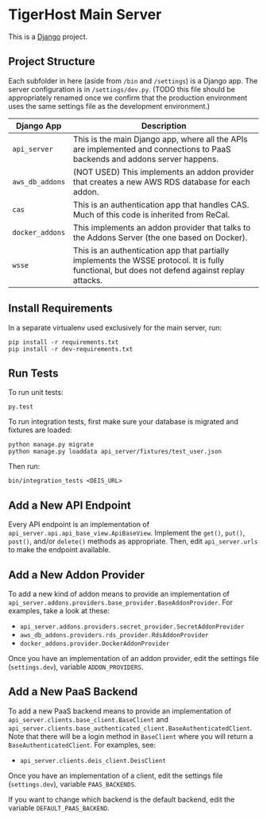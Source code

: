 # TigerHost Main Server
This is a [Django](https://www.djangoproject.com/) project.

## Project Structure
Each subfolder in here (aside from `/bin` and `/settings`) is a Django app. The server configuration is in `/settings/dev.py`. (TODO this file should be appropriately renamed once we confirm that the production environment uses the same settings file as the development environment.)

| Django App | Description |
| --- | --- |
| `api_server` | This is the main Django app, where all the APIs are implemented and connections to PaaS backends and addons server happens. |
| `aws_db_addons` | (NOT USED) This implements an addon provider that creates a new AWS RDS database for each addon. |
| `cas` | This is an authentication app that handles CAS. Much of this code is inherited from ReCal. |
| `docker_addons` | This implements an addon provider that talks to the Addons Server (the one based on Docker). |
| `wsse` | This is an authentication app that partially implements the WSSE protocol. It is fully functional, but does not defend against replay attacks. |

## Install Requirements
In a separate virtualenv used exclusively for the main server, run:
```
pip install -r requirements.txt
pip install -r dev-requirements.txt
```

## Run Tests
To run unit tests:
```
py.test
```
To run integration tests, first make sure your database is migrated and fixtures are loaded:
```
python manage.py migrate
python manage.py loaddata api_server/fixtures/test_user.json
```

Then run:
```
bin/integration_tests <DEIS_URL>
```
## Add a New API Endpoint
Every API endpoint is an implementation of `api_server.api.api_base_view.ApiBaseView`. Implement the `get()`, `put()`, `post()`, and/or `delete()` methods as appropriate. Then, edit `api_server.urls` to make the endpoint available.

## Add a New Addon Provider
To add a new kind of addon means to provide an implementation of `api_server.addons.providers.base_provider.BaseAddonProvider`. For examples, take a look at these:

- `api_server.addons.providers.secret_provider.SecretAddonProvider`
- `aws_db_addons.providers.rds_provider.RdsAddonProvider`
- `docker_addons.provider.DockerAddonProvider`

Once you have an implementation of an addon provider, edit the settings file (`settings.dev`), variable `ADDON_PROVIDERS`.

## Add a New PaaS Backend
To add a new PaaS backend means to provide an implementation of `api_server.clients.base_client.BaseClient` and `api_server.clients.base_authenticated_client.BaseAuthenticatedClient`. Note that there will be a login method in `BaseClient` where you will return a `BaseAuthenticatedClient`. For examples, see:

- `api_server.clients.deis_client.DeisClient`

Once you have an implementation of a client, edit the settings file (`settings.dev`), variable `PAAS_BACKENDS`.

If you want to change which backend is the default backend, edit the variable `DEFAULT_PAAS_BACKEND`.
